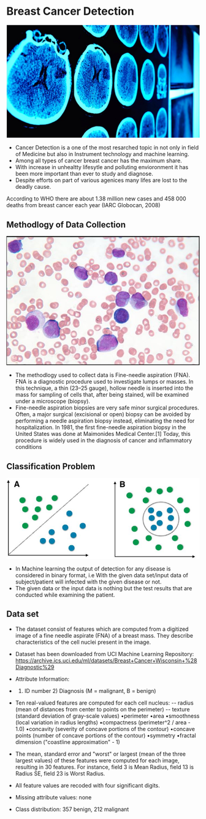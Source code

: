 # Breast Cancer Detection

![image.jpg](can3.jpg)
- Cancer Detection is a one of the most resarched topic in not only in field of Medicine but also in Instrument technology and machine learning.
- Among all types of cancer breast cancer has the maximum share.
- With increase in unhealtty lifesytle and polluting envioronment it has been more important than ever to study and diagnose.
- Despite efforts on part of various agenices many lifes are lost to the deadly cause.<br>

According to WHO there are about 1.38 million new cases and 458 000 deaths from breast cancer each year (IARC Globocan, 2008)

## Methodlogy of Data Collection

![image.jpg](fna.JPG)

- The methodlogy used to collect data is Fine-needle aspiration (FNA). FNA is a diagnostic procedure used to investigate lumps or masses. In this technique, a thin (23–25 gauge), hollow needle is inserted into the mass for sampling of cells that, after being stained, will be examined under a microscope (biopsy).
- Fine-needle aspiration biopsies are very safe minor surgical procedures. Often, a major surgical (excisional or open) biopsy can be avoided by performing a needle aspiration biopsy instead, eliminating the need for hospitalization. In 1981, the first fine-needle aspiration biopsy in the United States was done at Maimonides Medical Center.[1] Today, this procedure is widely used in the diagnosis of cancer and inflammatory conditions

## Classification Problem

![image.jpg](cp.JPG)

- In Machine learning the output of detection for any disease is considered in binary format, i.e With the given data set/input data of subject/patient will infected with the given disease or not. 
- The given data or the input data is nothing but the test results that are conducted while examining the patient.

## Data set

- The dataset consist of features which are computed from a digitized image of a fine needle aspirate (FNA) of a breast mass. They describe characteristics of the cell nuclei present in the image.

- Dataset has been downloaded from UCI Machine Learning Repository: https://archive.ics.uci.edu/ml/datasets/Breast+Cancer+Wisconsin+%28Diagnostic%29

- Attribute Information:

- 1) ID number 2) Diagnosis (M = malignant, B = benign) 

- Ten real-valued features are computed for each cell nucleus:
-- radius (mean of distances from center to points on the perimeter)
-- texture (standard deviation of gray-scale values)
•perimeter
•area 
•smoothness (local variation in radius lengths) 
•compactness (perimeter^2 / area - 1.0)
•concavity (severity of concave portions of the contour)
•concave points (number of concave portions of the contour)
•symmetry
•fractal dimension ("coastline approximation" - 1)

- The mean, standard error and "worst" or largest (mean of the three largest values) of these features were computed for each image, resulting in 30 features. For instance, field 3 is Mean Radius, field 13 is Radius SE, field 23 is Worst Radius.

- All feature values are recoded with four significant digits.

- Missing attribute values: none

- Class distribution: 357 benign, 212 malignant




